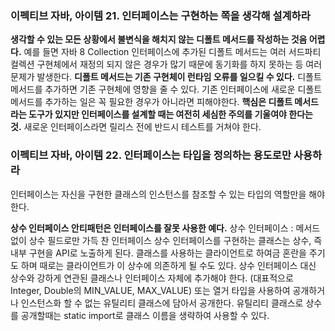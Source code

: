 ### 이펙티브 자바, 아이템 21. 인터페이스는 구현하는 쪽을 생각해 설계하라

**생각할 수 있는 모든 상황에서 불변식을 해치지 않는 디폴트 메서드를 작성하는 것음 어렵다.** 예를 들면 자바 8 Collection 인터페이스에 추가된 디폴트 메서드는 여러 서드파티 컬렉션 구현체에서 재정의 되지 않은 경우가 많기 때문에 동기화를 하지 못하는 등 여러 문제가 발생한다.
**디폴트 메서드는 기존 구현체이 런타임 오류를 일으킬 수 있다.** 디폴트 메서드를 추가하면 기존 구현체에 영향을 줄 수 있다.
기존 인터페이스에 새로운 디폴트 메서드를 추가하는 일은 꼭 필요한 경우가 아니라면 피해야한다.
**핵심은 디폴트 메서드라는 도구가 있지만 인터페이스를 설계할 때는 여전히 세심한 주의를 기울여야 한다는 것.**
새로운 인터페이스라면 릴리스 전에 반드시 테스트를 거쳐야 한다.

### 이펙티브 자바, 아이템 22. 인터페이스는 타입을 정의하는 용도로만 사용하라

인터페이스는 자신을 구현한 클래스의 인스턴스를 참조할 수 있는 타입의 역할만을 해야한다.

**상수 인터페이스 안티패턴은 인터페이스를 잘못 사용한 예다.**
상수 인터페이스 : 메서드 없이 상수 필드로만 가득 찬 인터페이스
상수 인터페이스를 구현하는 클래스는 상수, 즉 내부 구현을 API로 노출하게 된다. 클래스를 사용하는 클라이언트로 하여금 혼란을 주기도 하며 때로는 클라이언트가 이 상수에 의존하게 될 수도 있다.
상수 인터페이스 대신 상수와 강하게 연관된 클래스나 인터페이스 자체에 추가해야 한다. (대표적으로 Integer, Double의 MIN_VALUE, MAX_VALUE)
또는 열거 타입을 사용하여 공개하거나 인스턴스화 할 수 없는 유틸리티 클래스에 담아서 공개한다.
유틸리티 클래스로 상수를 공개할때는 static import로 클래스 이름을 생략하여 사용할 수 있다.

